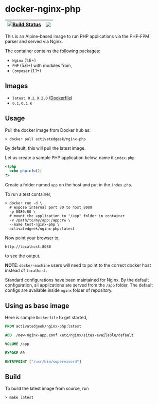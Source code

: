 # docker-nginx-php

| [![Build Status](https://travis-ci.org/activatedgeek/docker-nginx-php.svg?branch=master)](https://travis-ci.org/activatedgeek/docker-nginx-php) | [![](https://imagelayers.io/badge/activatedgeek/nginx-php:latest.svg)](https://imagelayers.io/?images=activatedgeek/nginx-php:latest 'Get your own badge on imagelayers.io') |
|:-:|:-:|

This is an Alpine-based image to run PHP applications via the
PHP-FPM parser and served via Nginx.

The container contains the following packages:
* `Nginx` (1.8+)
* `PHP` (5.6+) with modules from,
* `Composer` (1.1+)

## Images

* `latest`, `0.2`, `0.2.0` ([Dockerfile](./Dockerfile))
* `0.1`, `0.1.6`

## Usage
Pull the docker image from Docker hub as:
```
> docker pull activatedgeek/nginx-php
```
By default, this will pull the latest image.

Let us create a sample PHP application below, name it
`index.php`.
```php
<?php
  echo phpinfo();
?>
```

Create a folder named `app` on the host and put in
the `index.php`.

To run a test container,
```shell
> docker run -d \
  # expose internal port 80 to host 8080
  -p 8080:80 \
  # mount the application to "/app" folder in container
  -v /path/to/my/app:/app:rw \
  --name test-nginx-php \
  activatedgeek/nginx-php:latest
```

Now point your browser to,
```
http://localhost:8080
```
to see the output.

**NOTE**: `docker-machine` users will need to point to
the correct docker host instead of `localhost`.

Standard configurations have been maintained for Nginx.
By the default configuration, all applications are
served from the `/app` folder. The default configs
are available inside `nginx` folder of repository.

## Using as base image
Here is sample `Dockerfile` to get started,
```Dockerfile
FROM activatedgeek/nginx-php:latest

ADD ./new-nginx-app.conf /etc/nginx/sites-available/default

VOLUME /app

EXPOSE 80

ENTRYPOINT ["/usr/bin/supervisord"]
```

## Build
To build the latest image from source, run
```
> make latest
```
